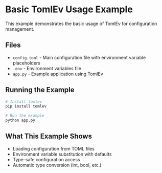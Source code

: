 # Basic TomlEv Usage Example

This example demonstrates the basic usage of TomlEv for configuration management.

## Files

- `config.toml` - Main configuration file with environment variable placeholders
- `.env` - Environment variables file
- `app.py` - Example application using TomlEv

## Running the Example

```bash
# Install tomlev
pip install tomlev

# Run the example
python app.py
```

## What This Example Shows

- Loading configuration from TOML files
- Environment variable substitution with defaults
- Type-safe configuration access
- Automatic type conversion (int, bool, etc.)
